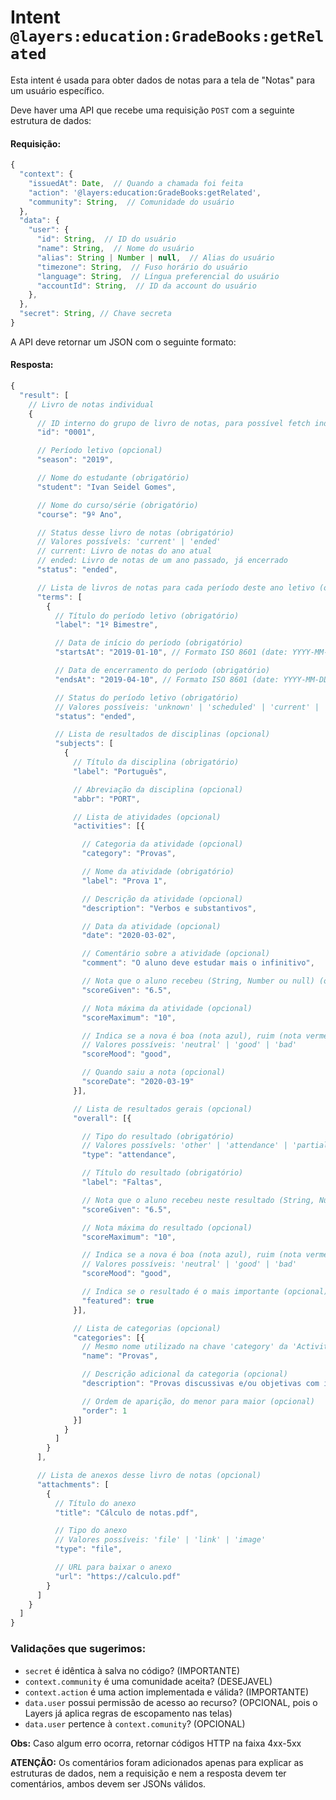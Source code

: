 # Intent `@layers:education:GradeBooks:getRelated`

Esta intent é usada para obter dados de notas para a tela de "Notas" para um usuário específico.

Deve haver uma API que recebe uma requisição `POST` com a seguinte estrutura de dados:

#### Requisição:

```js
{
  "context": {
    "issuedAt": Date,  // Quando a chamada foi feita
    "action": '@layers:education:GradeBooks:getRelated',
    "community": String,  // Comunidade do usuário
  },
  "data": {
    "user": {
      "id": String,  // ID do usuário
      "name": String,  // Nome do usuário
      "alias": String | Number | null,  // Alias do usuário
      "timezone": String,  // Fuso horário do usuário
      "language": String,  // Língua preferencial do usuário
      "accountId": String,  // ID da account do usuário
    },
  },
  "secret": String, // Chave secreta
}
```


A API deve retornar um JSON com o seguinte formato:

#### Resposta:

```js
{
  "result": [
    // Livro de notas individual
    {
      // ID interno do grupo de livro de notas, para possível fetch individual futuro (opcional)
      "id": "0001",

      // Período letivo (opcional)
      "season": "2019",

      // Nome do estudante (obrigatório)
      "student": "Ivan Seidel Gomes",

      // Nome do curso/série (obrigatório)
      "course": "9º Ano",

      // Status desse livro de notas (obrigatório)
      // Valores possívels: 'current' | 'ended'
      // current: Livro de notas do ano atual
      // ended: Livro de notas de um ano passado, já encerrado
      "status": "ended",

      // Lista de livros de notas para cada período deste ano letivo (obrigatório)
      "terms": [
        {
          // Título do período letivo (obrigatório)
          "label": "1º Bimestre",

          // Data de início do período (obrigatório)
          "startsAt": "2019-01-10", // Formato ISO 8601 (date: YYYY-MM-DD)

          // Data de encerramento do período (obrigatório)
          "endsAt": "2019-04-10", // Formato ISO 8601 (date: YYYY-MM-DD)

          // Status do período letivo (obrigatório)
          // Valores possíveis: 'unknown' | 'scheduled' | 'current' | 'ended'
          "status": "ended",

          // Lista de resultados de disciplinas (opcional)
          "subjects": [
            {
              // Título da disciplina (obrigatório)
              "label": "Português",

              // Abreviação da disciplina (opcional)
              "abbr": "PORT",

              // Lista de atividades (opcional)
              "activities": [{

                // Categoria da atividade (opcional)
                "category": "Provas",

                // Nome da atividade (obrigatório)
                "label": "Prova 1",

                // Descrição da atividade (opcional)
                "description": "Verbos e substantivos",

                // Data da atividade (opcional)
                "date": "2020-03-02",

                // Comentário sobre a atividade (opcional)
                "comment": "O aluno deve estudar mais o infinitivo",

                // Nota que o aluno recebeu (String, Number ou null) (obrigatório)
                "scoreGiven": "6.5",

                // Nota máxima da atividade (opcional)
                "scoreMaximum": "10",

                // Indica se a nova é boa (nota azul), ruim (nota vermelha) ou neutra (opcional)
                // Valores possíveis: 'neutral' | 'good' | 'bad'
                "scoreMood": "good",

                // Quando saiu a nota (opcional)
                "scoreDate": "2020-03-19"
              }],

              // Lista de resultados gerais (opcional)
              "overall": [{

                // Tipo do resultado (obrigatório)
                // Valores possívels: 'other' | 'attendance' | 'partial_grade' | 'final_grade'
                "type": "attendance",

                // Título do resultado (obrigatório)
                "label": "Faltas",

                // Nota que o aluno recebeu neste resultado (String, Number ou null) (obrigatório)
                "scoreGiven": "6.5",

                // Nota máxima do resultado (opcional)
                "scoreMaximum": "10",

                // Indica se a nova é boa (nota azul), ruim (nota vermelha) ou neutra (opcional)
                // Valores possíveis: 'neutral' | 'good' | 'bad'
                "scoreMood": "good",

                // Indica se o resultado é o mais importante (opcional)
                "featured": true
              }],

              // Lista de categorias (opcional)
              "categories": [{
                // Mesmo nome utilizado na chave 'category' da 'Activity' (obrigatório)
                "name": "Provas",

                // Descrição adicional da categoria (opcional)
                "description": "Provas discussivas e/ou objetivas com intuito de avaliar o aprendizado",

                // Ordem de aparição, do menor para maior (opcional)
                "order": 1
              }]
            }
          ]
        }
      ],

      // Lista de anexos desse livro de notas (opcional)
      "attachments": [
        {
          // Título do anexo
          "title": "Cálculo de notas.pdf",

          // Tipo do anexo
          // Valores possíveis: 'file' | 'link' | 'image'
          "type": "file",

          // URL para baixar o anexo
          "url": "https://calculo.pdf"
        }
      ]
    }
  ]
}
```


### Validações que sugerimos:
- `secret` é idêntica à salva no código? (IMPORTANTE)
- `context.community` é uma comunidade aceita? (DESEJAVEL)
- `context.action` é uma action implementada e válida? (IMPORTANTE)
- `data.user` possui permissão de acesso ao recurso? (OPCIONAL, pois o Layers já aplica regras de escopamento nas telas)
- `data.user` pertence à `context.comunity`? (OPCIONAL)

**Obs:** Caso algum erro ocorra, retornar códigos HTTP na faixa 4xx-5xx


**ATENÇÃO:** Os comentários foram adicionados apenas para explicar as estruturas de dados, nem a requisição e nem a resposta devem ter comentários, ambos devem ser JSONs válidos.
